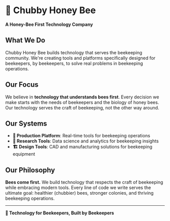 # 🐝 Chubby Honey Bee

**A Honey-Bee First Technology Company**

## What We Do

Chubby Honey Bee builds technology that serves the beekeeping community. We're creating tools and platforms specifically designed for beekeepers, by beekeepers, to solve real problems in beekeeping operations.

## Our Focus

We believe in **technology that understands bees first**. Every decision we make starts with the needs of beekeepers and the biology of honey bees. Our technology serves the craft of beekeeping, not the other way around.

## Our Systems

- **📱 Production Platform**: Real-time tools for beekeeping operations
- **🔬 Research Tools**: Data science and analytics for beekeeping insights
- **🏗️ Design Tools**: CAD and manufacturing solutions for beekeeping equipment

## Our Philosophy

**Bees come first.** We build technology that respects the craft of beekeeping while embracing modern tools. Every line of code we write serves the ultimate goal: healthier (chubbier) bees, stronger colonies, and thriving beekeeping operations.

---

**🐝 Technology for Beekeepers, Built by Beekeepers**
